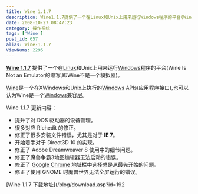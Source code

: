```yaml
---
title: Wine 1.1.7
description: Wine1.1.7提供了一个在Linux和Unix上用来运行Windows程序的平台(WineIsNotanEmulator的缩写,即Wine不是一个模拟器)。Wine是一个在XWindows和Unix上执行的WindowsAPIs(应用程序接口),也可以认为Wine是一个Windows兼容层。
date: 2008-10-27 08:47:23
category: 操作系统
tags: ['Wine']
post_id: 657
alias: Wine-1.1.7
ViewNums: 2295
---
```


**[Wine 1.1.7](/blog/wine-117)** 提供了一个在[Linux](/tags/Linux)和Unix上用来运行[Windows](/blog/deepin-ghost-xp-sp3-v90-iso)程序的平台(Wine Is Not an Emulator的缩写,即Wine不是一个模拟器)。

[Wine](/tags/Wine)是一个在XWindows和Unix上执行的[Windows](/blog/deepin-ghost-windows-xp-sp3-v81) APIs(应用程序接口),也可以认为Wine是一个[Windows](/blog/deepin-litexp-windows-xp-sp3-v62)兼容层。

Wine 1.1.7 更新内容：

* 提升了对 DOS 驱动器的设备管理。
* 很多对应 Richedit 的修正。
* 修正了很多安装文件错误，尤其是对于 **IE 7**。
* 开始着手对于 Direct3D 10 的实现。
* 修正了 Adobe Dreamweaver 8 使用中的细节问题。
* 修正了魔兽争霸3地图编辑器无法启动的错误。
* 修正了 [Google Chrome](/blog/google-chrome-v0214927-beta) 地址栏中选择总是从最先开始的问题。
* 修正了使用 GNOME 时魔兽世界无法全屏运行的错误。

[Wine 1.1.7 下载地址](/blog/download.asp?id=192

